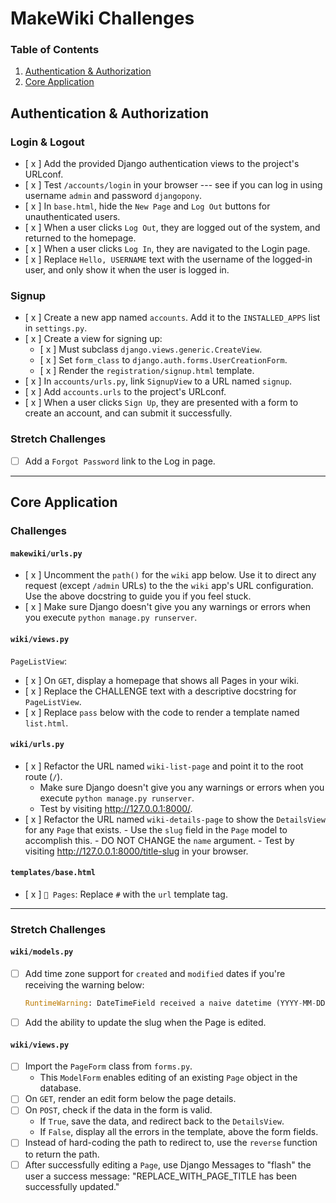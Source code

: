 # MakeWiki Challenges

### Table of Contents

1. [Authentication & Authorization](#authentication--authorization)
2. [Core Application](#core-application)

## Authentication & Authorization

### Login & Logout

- [ x ] Add the provided Django authentication views to the project's URLconf.
- [ x ] Test `/accounts/login` in your browser --- see if you can log in using username `admin` and password `djangopony`.
- [ x ] In `base.html`, hide the `New Page` and `Log Out` buttons for unauthenticated users.
- [ x ] When a user clicks `Log Out`, they are logged out of the system, and returned to the homepage.
- [ x ] When a user clicks `Log In`, they are navigated to the Login page.
- [ x ] Replace `Hello, USERNAME` text with the username of the logged-in user, and only show it when the user is logged in.

### Signup

- [ x ] Create a new app named `accounts`. Add it to the `INSTALLED_APPS` list in `settings.py`.
- [ x ] Create a view for signing up:
    - [ x ] Must subclass `django.views.generic.CreateView`.
    - [ x ] Set `form_class` to `django.auth.forms.UserCreationForm`.
    - [ x ] Render the `registration/signup.html` template.
- [ x ] In `accounts/urls.py`, link `SignupView` to a URL named `signup`.
- [ x ] Add `accounts.urls` to the project's URLconf.
- [ x ] When a user clicks `Sign Up`, they are presented with a form to create an account, and can submit it successfully.

### Stretch Challenges

- [ ] Add a `Forgot Password` link to the Log in page.

---

## Core Application

### Challenges

#### `makewiki/urls.py`

- [ x ] Uncomment the `path()` for the `wiki` app below. Use it to direct any request (except `/admin` URLs) to the the `wiki` app's URL configuration. Use the above docstring to guide you if you feel stuck.
- [ x ] Make sure Django doesn't give you any warnings or errors when you execute `python manage.py runserver`.

#### `wiki/views.py`

`PageListView`:

- [ x ] On `GET`, display a homepage that shows all Pages in your wiki.
- [ x ]  Replace the CHALLENGE text with a descriptive docstring for `PageListView`.
- [ x ] Replace `pass` below with the code to render a template named `list.html`.

#### `wiki/urls.py`

 - [ x ] Refactor the URL named `wiki-list-page` and point it to the root route (`/`).
      - Make sure Django doesn't give you any warnings or errors when you execute `python manage.py runserver`.
      - Test by visiting http://127.0.0.1:8000/.
- [ x ] Refactor the URL named `wiki-details-page` to show the `DetailsView` for any `Page` that exists.
      - Use the `slug` field in the `Page` model to accomplish this.
      - DO NOT CHANGE the `name` argument.
      - Test by visiting http://127.0.0.1:8000/title-slug in your browser.

#### `templates/base.html`

- [ x ]  `📓 Pages`: Replace `#` with the `url` template tag.

---

### Stretch Challenges

#### `wiki/models.py`

- [ ]  Add time zone support for `created` and `modified` dates if you're receiving the warning below:

    ```python
    RuntimeWarning: DateTimeField received a naive datetime (YYYY-MM-DD HH:MM:SS) while time zone support is active
    ```

- [ ]  Add the ability to update the slug when the Page is edited.

#### `wiki/views.py`

- [ ] Import the `PageForm` class from `forms.py`.
    - This `ModelForm` enables editing of an existing `Page` object in the database.
- [ ]  On `GET`, render an edit form below the page details.
- [ ]  On `POST`, check if the data in the form is valid.
    - If `True`, save the data, and redirect back to the `DetailsView`.
    - If `False`, display all the errors in the template, above the form fields.
- [ ] Instead of hard-coding the path to redirect to, use the `reverse` function to return the path.
- [ ] After successfully editing a `Page`, use Django Messages to "flash" the user a success message: "REPLACE_WITH_PAGE_TITLE has been successfully updated."
